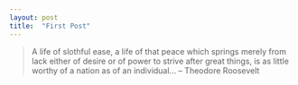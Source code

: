```yaml
---
layout: post
title:  "First Post"
---
```


> A life of slothful ease, a life of that peace which springs merely from lack either of desire or of power to strive after great things, is as little worthy of a nation as of an individual... – Theodore Roosevelt
